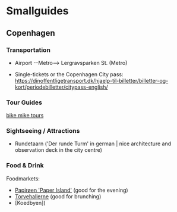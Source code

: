 

# Smallguides

## Copenhagen

### Transportation

- Airport --Metro--> Lergravsparken St. (Metro)

- Single-tickets or the Copenhagen City pass: https://dinoffentligetransport.dk/hjaelp-til-billetter/billetter-og-kort/periodebilletter/citypass-english/

### Tour Guides

[bike mike tours](http://bikecopenhagenwithmike.dk/)

### Sightseeing / Attractions

- Rundetaarn ('Der runde Turm' in german | nice architecture and observation deck in the city centre)

### Food & Drink

Foodmarkets:
- [Papirøen 'Paper Island'](https://handluggageonly.co.uk/2016/04/30/why-you-need-to-enjoy-copenhagens-delicious-food-market-on-paper-island/) (good for the evening)
- [Torvehallerne](https://handluggageonly.co.uk/2016/05/19/a-locals-guide-to-eating-at-koedbyen-meat-packing-district-copenhagen/) (good for brunching)
- [Koedbyen](

